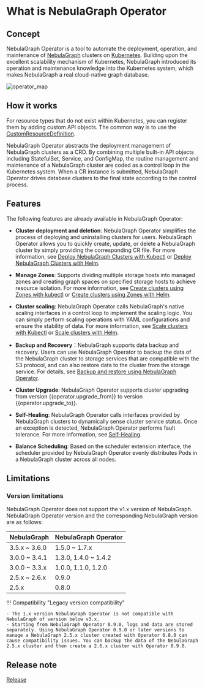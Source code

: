 # What is NebulaGraph Operator

## Concept

NebulaGraph Operator is a tool to automate the deployment, operation, and maintenance of [NebulaGraph](https://github.com/vesoft-inc/nebula) clusters on [Kubernetes](https://kubernetes.io). Building upon the excellent scalability mechanism of Kubernetes, NebulaGraph introduced its operation and maintenance knowledge into the Kubernetes system, which makes NebulaGraph a real cloud-native graph database.

![operator_map](https://docs-cdn.nebula-graph.com.cn/figures/operator_map_2022-09-08_18-55-18.png)

## How it works

For resource types that do not exist within Kubernetes, you can register them by adding custom API objects. The common way is to use the [CustomResourceDefinition](https://kubernetes.io/docs/concepts/extend-kubernetes/api-extension/custom-resources/#customresourcedefinitions).

NebulaGraph Operator abstracts the deployment management of NebulaGraph clusters as a CRD. By combining multiple built-in API objects including StatefulSet, Service, and ConfigMap, the routine management and maintenance of a NebulaGraph cluster are coded as a control loop in the Kubernetes system. When a CR instance is submitted, NebulaGraph Operator drives database clusters to the final state according to the control process.

## Features

The following features are already available in NebulaGraph Operator:

- **Cluster deployment and deletion**: NebulaGraph Operator simplifies the process of deploying and uninstalling clusters for users. NebulaGraph Operator allows you to quickly create, update, or delete a NebulaGraph cluster by simply providing the corresponding CR file. For more information, see [Deploy NebulaGraph Clusters with Kubectl](3.deploy-nebula-graph-cluster/3.1create-cluster-with-kubectl.md) or [Deploy NebulaGraph Clusters with Helm](3.deploy-nebula-graph-cluster/3.2create-cluster-with-helm.md).

- **Manage Zones**: Supports dividing multiple storage hosts into managed zones and creating graph spaces on specified storage hosts to achieve resource isolation. For more information, see [Create clusters using Zones with kubectl](3.deploy-nebula-graph-cluster/3.1create-cluster-with-kubectl.md#create_clusters) or [Create clusters using Zones with Helm](3.deploy-nebula-graph-cluster/3.2create-cluster-with-helm.md).

- **Cluster scaling**: NebulaGraph Operator calls NebulaGraph's native scaling interfaces in a control loop to implement the scaling logic. You can simply perform scaling operations with YAML configurations and ensure the stability of data. For more information, see [Scale clusters with Kubectl](3.deploy-nebula-graph-cluster/3.1create-cluster-with-kubectl.md) or [Scale clusters with Helm](3.deploy-nebula-graph-cluster/3.2create-cluster-with-helm.md).

- **Backup and Recovery**：NebulaGraph supports data backup and recovery. Users can use NebulaGraph Operator to backup the data of the NebulaGraph cluster to storage services that are compatible with the S3 protocol, and can also restore data to the cluster from the storage service. For details, see [Backup and restore using NebulaGraph Operator](10.backup-restore-using-operator.md).

- **Cluster Upgrade**: NebulaGraph Operator supports cluster upgrading from version {{operator.upgrade_from}} to version {{operator.upgrade_to}}.
  
- **Self-Healing**: NebulaGraph Operator calls interfaces provided by NebulaGraph clusters to dynamically sense cluster service status. Once an exception is detected, NebulaGraph Operator performs fault tolerance. For more information, see [Self-Healing](5.operator-failover.md).
  
- **Balance Scheduling**: Based on the scheduler extension interface, the scheduler provided by NebulaGraph Operator evenly distributes Pods in a NebulaGraph cluster across all nodes.

## Limitations

### Version limitations

NebulaGraph Operator does not support the v1.x version of NebulaGraph. NebulaGraph Operator version and the corresponding NebulaGraph version are as follows:

| NebulaGraph   | NebulaGraph Operator |
| ------------- | -------------------- |
| 3.5.x ~ 3.6.0 | 1.5.0 ~ 1.7.x        |
| 3.0.0 ~ 3.4.1 | 1.3.0, 1.4.0 ~ 1.4.2 |
| 3.0.0 ~ 3.3.x | 1.0.0, 1.1.0, 1.2.0  |
| 2.5.x ~ 2.6.x | 0.9.0                |
| 2.5.x         | 0.8.0                |

!!! Compatibility "Legacy version compatibility"

    - The 1.x version NebulaGraph Operator is not compatible with NebulaGraph of version below v3.x.
    - Starting from NebulaGraph Operator 0.9.0, logs and data are stored separately. Using NebulaGraph Operator 0.9.0 or later versions to manage a NebulaGraph 2.5.x cluster created with Operator 0.8.0 can cause compatibility issues. You can backup the data of the NebulaGraph 2.5.x cluster and then create a 2.6.x cluster with Operator 0.9.0.

## Release note

[Release](https://github.com/vesoft-inc/nebula-operator/releases/tag/{{operator.tag}})
